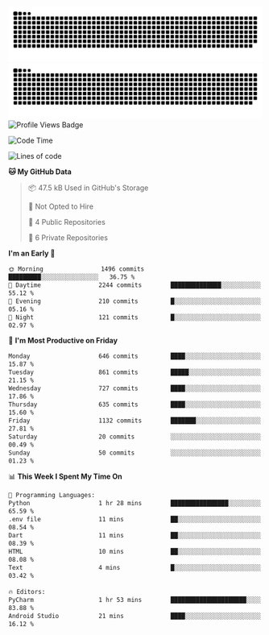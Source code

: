<img src="https://github.com/nielsbaggerman/nielsbaggerman/blob/output/github-contribution-grid-snake.svg#gh-light-mode-only" alt="GitHub Snake Light">
<img src="https://github.com/nielsbaggerman/nielsbaggerman/blob/output/github-contribution-grid-snake-dark.svg#gh-dark-mode-only" alt="GitHub Snake Dark">
<img src="https://komarev.com/ghpvc/?username=nielsbaggerman&amp;label=Profile+Views" alt="Profile Views Badge" />

<!--START_SECTION:waka-->
![Code Time](http://img.shields.io/badge/Code%20Time-2%2C100%20hrs%2032%20mins-blue)

![Lines of code](https://img.shields.io/badge/From%20Hello%20World%20I%27ve%20Written-7.2%20million%20lines%20of%20code-blue)

**🐱 My GitHub Data** 

> 📦 47.5 kB Used in GitHub's Storage 
 > 
> 🚫 Not Opted to Hire
 > 
> 📜 4 Public Repositories 
 > 
> 🔑 6 Private Repositories 
 > 
**I'm an Early 🐤** 

```text
🌞 Morning                1496 commits        █████████░░░░░░░░░░░░░░░░   36.75 % 
🌆 Daytime                2244 commits        ██████████████░░░░░░░░░░░   55.12 % 
🌃 Evening                210 commits         █░░░░░░░░░░░░░░░░░░░░░░░░   05.16 % 
🌙 Night                  121 commits         █░░░░░░░░░░░░░░░░░░░░░░░░   02.97 % 
```
📅 **I'm Most Productive on Friday** 

```text
Monday                   646 commits         ████░░░░░░░░░░░░░░░░░░░░░   15.87 % 
Tuesday                  861 commits         █████░░░░░░░░░░░░░░░░░░░░   21.15 % 
Wednesday                727 commits         ████░░░░░░░░░░░░░░░░░░░░░   17.86 % 
Thursday                 635 commits         ████░░░░░░░░░░░░░░░░░░░░░   15.60 % 
Friday                   1132 commits        ███████░░░░░░░░░░░░░░░░░░   27.81 % 
Saturday                 20 commits          ░░░░░░░░░░░░░░░░░░░░░░░░░   00.49 % 
Sunday                   50 commits          ░░░░░░░░░░░░░░░░░░░░░░░░░   01.23 % 
```


📊 **This Week I Spent My Time On** 

```text
💬 Programming Languages: 
Python                   1 hr 28 mins        ████████████████░░░░░░░░░   65.59 % 
.env file                11 mins             ██░░░░░░░░░░░░░░░░░░░░░░░   08.54 % 
Dart                     11 mins             ██░░░░░░░░░░░░░░░░░░░░░░░   08.39 % 
HTML                     10 mins             ██░░░░░░░░░░░░░░░░░░░░░░░   08.08 % 
Text                     4 mins              █░░░░░░░░░░░░░░░░░░░░░░░░   03.42 % 

🔥 Editors: 
PyCharm                  1 hr 53 mins        █████████████████████░░░░   83.88 % 
Android Studio           21 mins             ████░░░░░░░░░░░░░░░░░░░░░   16.12 % 
```


<!--END_SECTION:waka-->
